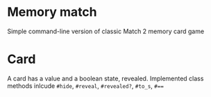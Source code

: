 # Memory match
Simple command-line version of classic Match 2 memory card game

# Card
A card has a value and a boolean state, revealed.
Implemented class methods inlcude
``` #hide ```, ``` #reveal ```, ``` #revealed? ```, ``` #to_s ```, ``` #== ```
